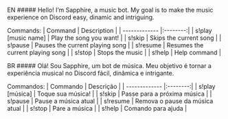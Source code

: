 
EN ##### Hello!
I’m Sapphire, a music bot. My goal is to make the music experience on Discord easy, dinamic and intriguing.

Commands:
| Command | Description |
| ------------- |:--------:|
| s!play [music name] | Play the song you want! |
| s!skip | Skips the current song |
| s!pause | Pauses the current playing song |
| s!resume | Resumes the current playing song |
| s!stop | Stops the music |
| s!help | Help command |

BR ##### Olá!
Sou Sapphire, um bot de música. Meu objetivo é tornar a experiência musical no Discord fácil, dinâmica e intrigante.

Commandos:
| Commando | Descrição |
| ------------- |:--------:|
| s!play [música] | Toque sua música! |
| s!skip | Passe para a próxima música |
| s!pause | Pause a música atual |
| s!resume | Remova o pause da música atual |
| s!stop | Pare a música |
| s!help | Comando para ajuda |

